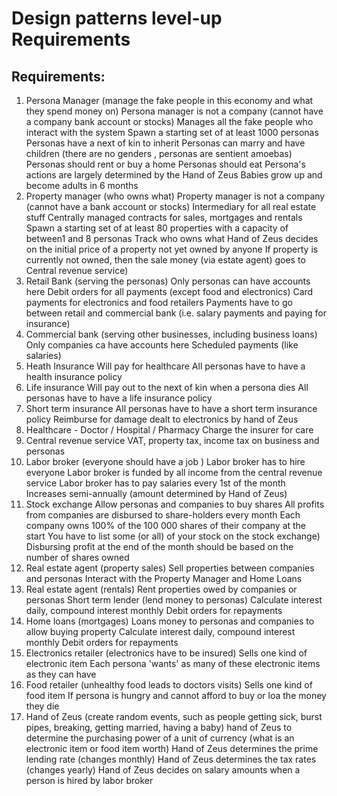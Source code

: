 # Design patterns level-up Requirements

## Requirements: 
1. Persona Manager (manage the fake people in this economy and what they spend money on)
  Persona manager is not a company (cannot have a company bank account or stocks)
  Manages all the fake people who interact with the system
  Spawn a starting set of at least 1000 personas
  Personas have a next of kin to inherit
  Personas can marry and have children (there are no genders , personas are sentient amoebas)
  Personas should rent or buy a home
  Personas should eat
  Persona's actions are largely determined by the Hand of Zeus
  Babies grow up and become adults in 6 months
2. Property manager (who owns what)
  Property manager is not a company (cannot have a bank account or stocks)
  Intermediary for all real estate stuff
  Centrally managed contracts for sales, mortgages and rentals
  Spawn a starting set of at least 80 properties with a capacity of between1 and 8 personas
  Track who owns what
  Hand of Zeus decides on the initial price of a property not yet owned by anyone
  If property is currently not owned, then the sale money (via estate agent) goes to Central revenue service)
3. Retail Bank (serving the personas)
  Only personas can have accounts here
  Debit orders for all payments (except food and electronics)
  Card payments for electronics and food retailers
  Payments have to go between retail and commercial bank (i.e. salary payments and paying for insurance)
4. Commercial bank (serving other businesses, including business loans)
  Only companies ca have accounts here
  Scheduled payments (like salaries)
5. Heath Insurance
  Will pay for healthcare
  All personas have to have a health insurance policy
6. Life insurance
  Will pay out to the next of kin when a persona dies
  All personas have to have a life insurance policy
7. Short term insurance
  All personas have to have a short term insurance policy
  Reimburse for damage dealt to electronics by hand of Zeus
8. Healthcare - Doctor / Hospital / Pharmacy
  Charge the insurer for care
9. Central revenue service
  VAT, property tax, income tax on business and personas
10. Labor broker (everyone should have a job )
  Labor broker has to hire everyone
  Labor broker is funded by all income from the central revenue service
  Labor broker has to pay salaries every 1st of the month
  Increases semi-annually (amount determined by Hand of Zeus)
11. Stock exchange
  Allow personas and companies to buy shares
  All profits from companies are disbursed to share-holders every month
  Each company owns 100% of the 100 000 shares of their company at the start
  You have to list some (or all) of your stock on the stock exchange)
  Disbursing profit at the end of the month should be based on the number of shares owned
12. Real estate agent (property sales)
  Sell properties between companies and personas
  Interact with the Property Manager and Home Loans
13. Real estate agent (rentals)
  Rent properties owed by companies or personas
  Short term lender (lend money to personas)
  Calculate interest daily, compound interest monthly
  Debit orders for repayments
14. Home loans (mortgages)
  Loans money to personas and companies to allow buying property
  Calculate interest daily, compound interest monthly
  Debit orders for repayments
15. Electronics retailer (electronics have to be insured)
  Sells one kind of electronic item
  Each persona 'wants' as many of these electronic items as they can have
16. Food retailer (unhealthy food leads to doctors visits)
  Sells one kind of food item
  If persona is hungry and cannot afford to buy or loa the money they die
17. Hand of Zeus
  (create random events, such as people getting sick, burst pipes, breaking, getting married, having a baby)
  hand of Zeus to determine the purchasing power of a unit of currency (what is an electronic item or food item worth)
  Hand of Zeus determines the prime lending rate (changes monthly)
  Hand of Zeus determines the tax rates (changes yearly)
  Hand of Zeus decides on salary amounts when a person is hired by labor broker